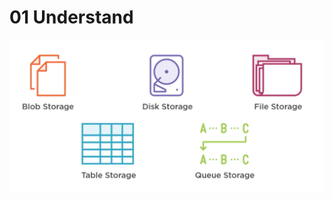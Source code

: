 # 01 Understand

<img src="assets/storage-services.png" alt="storage-services" style="zoom:50%;" />

